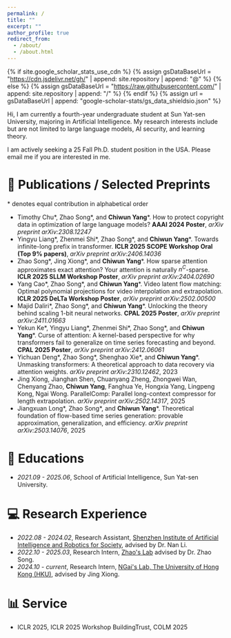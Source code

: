 ```yaml
---
permalink: /
title: ""
excerpt: ""
author_profile: true
redirect_from: 
  - /about/
  - /about.html
---
```

{% if site.google_scholar_stats_use_cdn %}
{% assign gsDataBaseUrl = "https://cdn.jsdelivr.net/gh/" | append: site.repository | append: "@" %}
{% else %}
{% assign gsDataBaseUrl = "https://raw.githubusercontent.com/" | append: site.repository | append: "/" %}
{% endif %}
{% assign url = gsDataBaseUrl | append: "google-scholar-stats/gs_data_shieldsio.json" %}

<span class='anchor' id='about-me'></span>

Hi, I am currently a fourth-year undergraduate student at Sun Yat-sen University, majoring in Artificial Intelligence. My research interests include but are not limited to large language models, AI security, and learning theory.

I am actively seeking a 25 Fall Ph.D. student position in the USA. Please email me if you are interested in me.

# 📝 Publications / Selected Preprints

\* denotes equal contribution in alphabetical order

* Timothy Chu\*, Zhao Song\*, and **Chiwun Yang**\*. How to protect copyright data in optimization of large language models? **AAAI 2024 Poster**, *arXiv preprint arXiv:2308.12247*
* Yingyu Liang\*, Zhenmei Shi\*, Zhao Song\*, and **Chiwun Yang**\*. Towards infinite-long prefix in transformer. **ICLR 2025 SCOPE Workshop Oral (Top 9% papers)**, *arXiv preprint arXiv:2406.14036*
* Zhao Song\*, Jing Xiong\*, and **Chiwun Yang**\*. How sparse attention approximates exact attention? Your attention is naturally $n^C$-sparse. **ICLR 2025 SLLM Workshop Poster**, *arXiv preprint arXiv:2404.02690*
* Yang Cao\*, Zhao Song\*, and **Chiwun Yang**\*. Video latent flow matching: Optimal polynomial projections for video interpolation and extrapolation. **ICLR 2025 DeLTa Workshop Poster**, *arXiv preprint arXiv:2502.00500*
* Majid Daliri\*, Zhao Song\*, and **Chiwun Yang**\*. Unlocking the theory behind scaling 1-bit neural networks. **CPAL 2025 Poster**, *arXiv preprint arXiv:2411.01663*
* Yekun Ke\*, Yingyu Liang\*, Zhenmei Shi\*, Zhao Song\*, and **Chiwun Yang**\*. Curse of attention: A kernel-based perspective for why transformers fail to generalize on time series forecasting and beyond. **CPAL 2025 Poster**, *arXiv preprint arXiv:2412.06061*
* Yichuan Deng\*, Zhao Song\*, Shenghao Xie\*, and **Chiwun Yang**\*. Unmasking transformers: A theoretical approach to data recovery via attention weights. *arXiv preprint arXiv:2310.12462*, 2023
* Jing Xiong, Jianghan Shen, Chuanyang Zheng, Zhongwei Wan, Chenyang Zhao, **Chiwun Yang**, Fanghua Ye, Hongxia Yang, Lingpeng Kong, Ngai Wong. ParallelComp: Parallel long-context compressor for length extrapolation. *arXiv preprint arXiv:2502.14317*, 2025
* Jiangxuan Long\*, Zhao Song\*, and **Chiwun Yang**\*. Theoretical foundation of flow-based time series generation: provable approximation, generalization, and efficiency. *arXiv preprint arXiv:2503.14076*, 2025

# 📖 Educations

- *2021.09 - 2025.06*, School of Artificial Intelligence, Sun Yat-sen University.

# 💻 Research Experience

- *2022.08 - 2024.02*, Research Assistant, [Shenzhen Institute of Artificial Intelligence and Robotics for Society](https://airs.cuhk.edu.cn/en), advised by Dr. Nan Li.
- *2022.10 - 2025.03*, Research Intern, [Zhao's Lab](https://www.youtube.com/@zhaosong2031) advised by Dr. Zhao Song.
- *2024.10 - current*, Research Intern, [NGai's Lab, The University of Hong Kong (HKU)](https://www.eee.hku.hk/~nwong/), advised by Jing Xiong.

# 📊 Service

- ICLR 2025, ICLR 2025 Workshop BuildingTrust, COLM 2025
